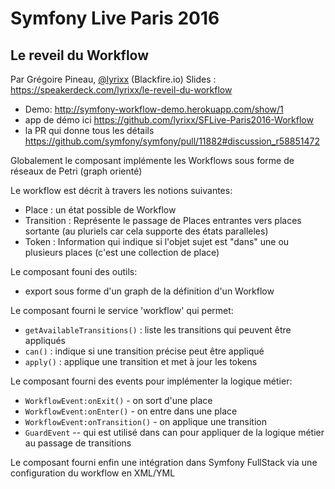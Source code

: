 # Symfony Live Paris 2016

## Le reveil du Workflow
Par Grégoire Pineau, [@lyrixx](https://twitter.com/lyrixx) (Blackfire.io)
Slides : https://speakerdeck.com/lyrixx/le-reveil-du-workflow

  * Demo: http://symfony-workflow-demo.herokuapp.com/show/1
  * app de démo ici https://github.com/lyrixx/SFLive-Paris2016-Workflow
  * la PR qui donne tous les détails https://github.com/symfony/symfony/pull/11882#discussion_r58851472

Globalement le composant implémente les Workflows sous forme de réseaux de Petri (graph orienté)

Le workflow est décrit à travers les notions suivantes:
  * Place : un état possible de Workflow
  * Transition : Représente le passage de Places entrantes vers places sortante (au pluriels car cela supporte des états paralleles)
  * Token : Information qui indique si l'objet sujet est "dans" une ou plusieurs places (c'est une collection de place)

Le composant founi des outils:
  * export sous forme d'un graph de la définition d'un Workflow

Le composant fourni le service 'workflow' qui permet:
  * `getAvailableTransitions()` : liste les transitions qui peuvent être appliqués
  * `can()` : indique si une transition précise peut être appliqué
  * `apply()` : applique une transition et met à jour les tokens

Le composant fourni des events pour implémenter la logique métier:
  * `WorkflowEvent:onExit()` - on sort d'une place
  * `WorkflowEvent:onEnter()` - on entre dans une place
  * `WorkflowEvent:onTransition()` - on applique une transition
  * `GuardEvent` -- qui est utilisé dans can pour appliquer de la logique métier au passage de transitions

Le composant fourni enfin une intégration dans Symfony FullStack via une configuration
du workflow en XML/YML
